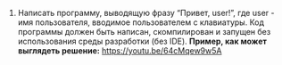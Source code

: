 
1. Написать программу, выводящую фразу “Привет, user!”, где user - имя пользователя, вводимое пользователем с клавиатуры. Код программы должен быть написан, скомпилирован и запущен без использования среды разработки (без IDE).
**Пример, как может выглядеть решение:**
https://youtu.be/64cMqew9w5A
